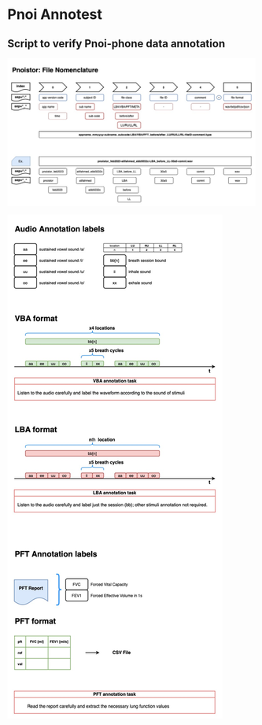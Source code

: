 # Pnoi Annotest

## Script to verify Pnoi-phone data annotation

![File Nomenclature](https://github.com/vaguebrownfox01/pnoi-anotest/blob/main/media/pnoi-data_schema-Pnoi%20file%20nomenclature.jpg?raw=true)

![Annotation Scheme v5](https://github.com/vaguebrownfox01/pnoi-anotest/blob/main/media/pnoi-data_schema-Pnoi%20annotation%20scheme-2.jpg?raw=true)
